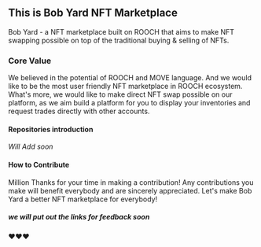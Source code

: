 ## This is Bob Yard NFT Marketplace
Bob Yard - a NFT marketplace built on ROOCH that aims to make NFT swapping possible on top of the traditional buying & selling of NFTs. 
### Core Value
We believed in the potential of ROOCH and MOVE language. And we would like to be the most user friendly NFT marketplace in ROOCH ecosystem. What's more, we would like to make direct NFT swap possible on our platform, as we aim build a platform for you to display your inventories and request trades directly with other accounts. 

#### Repositories introduction
*Will Add soon*

#### How to Contribute
Million Thanks for your time in making a contribution! Any contributions you make will benefit everybody and are sincerely appreciated. Let's make Bob Yard a better NFT marketplace for everybody!
##### *we will put out the links for feedback soon*

:heart::heart::heart:
